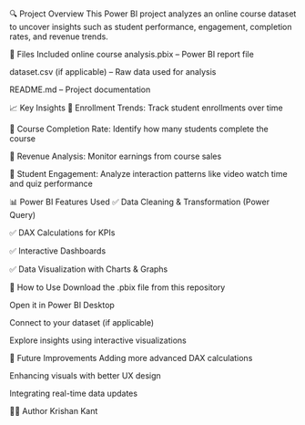 🔍 Project Overview
This Power BI project analyzes an online course dataset to uncover insights such as student performance, engagement, completion rates, and revenue trends.

📁 Files Included
online course analysis.pbix – Power BI report file

dataset.csv (if applicable) – Raw data used for analysis

README.md – Project documentation

📈 Key Insights
📌 Enrollment Trends: Track student enrollments over time

📌 Course Completion Rate: Identify how many students complete the course

📌 Revenue Analysis: Monitor earnings from course sales

📌 Student Engagement: Analyze interaction patterns like video watch time and quiz performance

📊 Power BI Features Used
✅ Data Cleaning & Transformation (Power Query)

✅ DAX Calculations for KPIs

✅ Interactive Dashboards

✅ Data Visualization with Charts & Graphs

🚀 How to Use
Download the .pbix file from this repository

Open it in Power BI Desktop

Connect to your dataset (if applicable)

Explore insights using interactive visualizations

📢 Future Improvements
Adding more advanced DAX calculations

Enhancing visuals with better UX design

Integrating real-time data updates

👨‍💻 Author
Krishan Kant
